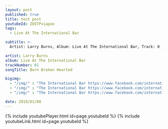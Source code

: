 ```yaml
---
layout: post
published: true
title: test post
youtubeId: Zb5TPviapoo
tags:
  - Live At The International Bar

subtitle: >-
  Artist: Larry Burns, Album: Live At The International Bar, Track: 0 , Title:

artist: Larry Burns
album: Live At The International Bar
trackNumber: 01
songTitle: Born Broken Hearted

bigimg:
  - "/img/" : "The International Bar https://www.facebook.com/internationalbardublin/"
  - "/img/" : "The International Bar https://www.facebook.com/internationalbardublin/"
  - "/img/" : "The International Bar https://www.facebook.com/internationalbardublin/"

date: 2018/01/08
---
```

{% include youtubePlayer.html id=page.youtubeId %}
{% include youtubeLink.html id=page.youtubeId %}
